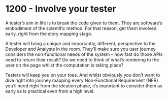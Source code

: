 # 1200 - Involve your tester

A testerʼs aim in life is to break the code given to them. They are softwareʼs embodiment of the scientific method. For that reason, get them involved early, right from the story mapping stage.

A tester will bring a unique and importantly, different, perspective to the Developer and Analysts in the room. Theyʼll make sure you user journey considers the non-functional needs of the system – how fast do those APIs need to return their result? Do we need to think of whatʼs rendering to the user on the page whilst the computation is taking place?

Testers will keep you on your toes. And whilst obviously you donʼt want to dive right into journey mapping every Non-Functional Requirement (NFR) youʼll need right from the ideation phase, itʼs important to consider them as early as is practical even from a high level.
